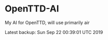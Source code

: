 # OpenTTD-AI
My AI for OpenTTD, will use primarily air

Latest backup: Sun Sep 22 00:39:01 UTC 2019
